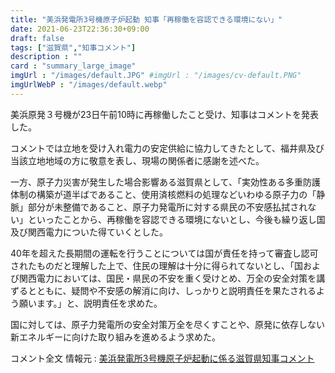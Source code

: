 ```yaml
---
title: "美浜発電所3号機原子炉起動 知事「再稼働を容認できる環境にない」"
date: 2021-06-23T22:36:30+09:00
draft: false
tags: ["滋賀県","知事コメント"]
description : ""
card : "summary_large_image"
imgUrl : "/images/default.JPG" #imgUrl : "/images/cv-default.PNG"
imgUrlWebP : "/images/default.webp"
---
```

美浜原発３号機が23日午前10時に再稼働したこと受け、知事はコメントを発表した。

コメントでは立地を受け入れ電力の安定供給に協力してきたとして、福井県及び当該立地地域の方に敬意を表し、現場の関係者に感謝を述べた。  

一方、原子力災害が発生した場合影響ある滋賀県として、「実効性ある多重防護体制の構築が道半ばであること、使用済核燃料の処理などいわゆる原子力の「静脈」部分が未整備であること、原子力発電所に対する県民の不安感払拭されない」といったことから、再稼働を容認できる環境にないとし、今後も繰り返し国及び関西電力についた得ていくとした。

40年を超えた長期間の運転を行うことについては国が責任を持って審査し認可されたものだと理解した上で、住民の理解は十分に得られてないとし、「国および関西電力においては、国民・県民の不安を重く受けとめ、万全の安全対策を講ずるとともに、疑問や不安感の解消に向け、しっかりと説明責任を果たされるよう願います。」と、説明責任を求めた。

国に対しては、原子力発電所の安全対策万全を尽くすことや、原発に依存しない新エネルギーに向けた取り組みを進めるよう求めた。

コメント全文 情報元 : [美浜発電所3号機原子炉起動に係る滋賀県知事コメント](https://www.pref.shiga.lg.jp/kensei/koho/e-shinbun/oshirase/319484.html)
